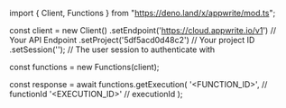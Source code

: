 import { Client, Functions } from "https://deno.land/x/appwrite/mod.ts";

const client = new Client()
    .setEndpoint('https://cloud.appwrite.io/v1') // Your API Endpoint
    .setProject('5df5acd0d48c2') // Your project ID
    .setSession(''); // The user session to authenticate with

const functions = new Functions(client);

const response = await functions.getExecution(
    '<FUNCTION_ID>', // functionId
    '<EXECUTION_ID>' // executionId
);
